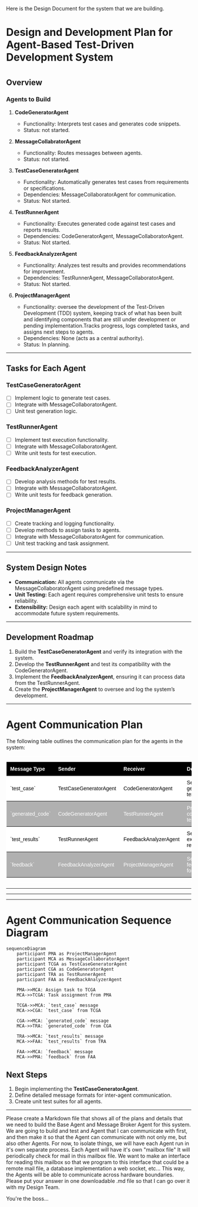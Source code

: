 
Here is the Design Document for the system that we are building.
#
# Design and Development Plan for Agent-Based Test-Driven Development System
#
## Overview

### Agents to Build
1. **CodeGeneratorAgent**
   - Functionality: Interprets test cases and generates code snippets.
   - Status: not started.

2. **MessageCollabratorAgent**
   - Functionality: Routes messages between agents.
   - Status: not started.

3. **TestCaseGeneratorAgent**
   - Functionality: Automatically generates test cases from requirements or specifications.
   - Dependencies: MessageCollaboratorAgent for communication.
   - Status: Not started.

4. **TestRunnerAgent**
   - Functionality: Executes generated code against test cases and reports results.
   - Dependencies: CodeGeneratorAgent, MessageCollaboratorAgent.
   - Status: Not started.

5. **FeedbackAnalyzerAgent**
   - Functionality: Analyzes test results and provides recommendations for improvement.
   - Dependencies: TestRunnerAgent, MessageCollaboratorAgent.
   - Status: Not started.

6. **ProjectManagerAgent**
   - Functionality: oversee the development of the Test-Driven Development (TDD) system, keeping track of what has been built and identifying components that are still under development or pending implementation.Tracks progress, logs completed tasks, and assigns next steps to agents.
   - Dependencies: None (acts as a central authority).
   - Status: In planning.

---

## Tasks for Each Agent

### TestCaseGeneratorAgent
- [ ] Implement logic to generate test cases.
- [ ] Integrate with MessageCollaboratorAgent.
- [ ] Unit test generation logic.

### TestRunnerAgent
- [ ] Implement test execution functionality.
- [ ] Integrate with MessageCollaboratorAgent.
- [ ] Write unit tests for test execution.

### FeedbackAnalyzerAgent
- [ ] Develop analysis methods for test results.
- [ ] Integrate with MessageCollaboratorAgent.
- [ ] Write unit tests for feedback generation.

### ProjectManagerAgent
- [ ] Create tracking and logging functionality.
- [ ] Develop methods to assign tasks to agents.
- [ ] Integrate with MessageCollaboratorAgent for communication.
- [ ] Unit test tracking and task assignment.

---

## System Design Notes

- **Communication:** All agents communicate via the MessageCollaboratorAgent using predefined message types.
- **Unit Testing:** Each agent requires comprehensive unit tests to ensure reliability.
- **Extensibility:** Design each agent with scalability in mind to accommodate future system requirements.

---

## Development Roadmap

1. Build the **TestCaseGeneratorAgent** and verify its integration with the system.
2. Develop the **TestRunnerAgent** and test its compatibility with the CodeGeneratorAgent.
3. Implement the **FeedbackAnalyzerAgent**, ensuring it can process data from the TestRunnerAgent.
4. Create the **ProjectManagerAgent** to oversee and log the system’s development.

---

# Agent Communication Plan

The following table outlines the communication plan for the agents in the system:

<div style="border-radius: 10px; overflow: hidden; border: 1px solid #fff; width: 100%; margin-top: 1rem;">
  <table style="width: 100%; border-collapse: collapse; font-family: Arial, sans-serif; font-size: 14px;">
    <thead>
      <tr style="color: #fff; background-color: #000; text-align: left;">
        <th style="padding: 10px; border-bottom: 1px solid #000;">Message Type</th>
        <th style="padding: 10px; border-bottom: 1px solid #000;">Sender</th>
        <th style="padding: 10px; border-bottom: 1px solid #000;">Receiver</th>
        <th style="padding: 10px; border-bottom: 1px solid #000;">Description</th>
      </tr>
    </thead>
    <tbody color: #000;>
      <tr style="color: #000; background-color: #ffffff;">
        <td style="padding: 10px; border-bottom: 1px solid #000;">`test_case`</td>
        <td style="padding: 10px; border-bottom: 1px solid #000;">TestCaseGeneratorAgent</td>
        <td style="padding: 10px; border-bottom: 1px solid #000;">CodeGeneratorAgent</td>
        <td style="padding: 10px; border-bottom: 1px solid #000;">Sends generated test cases.</td>
      </tr>
      <tr style="color: #fff; background-color: #b0b0b0;">
        <td style="padding: 10px; border-bottom: 1px solid #000;">`generated_code`</td>
        <td style="padding: 10px; border-bottom: 1px solid #000;">CodeGeneratorAgent</td>
        <td style="padding: 10px; border-bottom: 1px solid #000;">TestRunnerAgent</td>
        <td style="padding: 10px; border-bottom: 1px solid #000;">Provides code for testing.</td>
      </tr>
      <tr style="color: #000; background-color: #ffffff;">
        <td style="padding: 10px; border-bottom: 1px solid #000;">`test_results`</td>
        <td style="padding: 10px; border-bottom: 1px solid #000;">TestRunnerAgent</td>
        <td style="padding: 10px; border-bottom: 1px solid #000;">FeedbackAnalyzerAgent</td>
        <td style="padding: 10px; border-bottom: 1px solid #000;">Sends test execution results.</td>
      </tr>
      <tr style="color: #fff; background-color: #b0b0b0;">
        <td style="padding: 10px; border-bottom: 1px solid #000;">`feedback`</td>
        <td style="padding: 10px; border-bottom: 1px solid #000;">FeedbackAnalyzerAgent</td>
        <td style="padding: 10px; border-bottom: 1px solid #000;">ProjectManagerAgent</td>
        <td style="padding: 10px; border-bottom: 1px solid #000;">Sends feedback for tracking.</td>
      </tr>
    </tbody>
  </table>
</div>

---
---
---

# Agent Communication Sequence Diagram
```mermaid
sequenceDiagram
    participant PMA as ProjectManagerAgent
    participant MCA as MessageCollaboratorAgent
    participant TCGA as TestCaseGeneratorAgent
    participant CGA as CodeGeneratorAgent
    participant TRA as TestRunnerAgent
    participant FAA as FeedbackAnalyzerAgent

    PMA->>MCA: Assign task to TCGA
    MCA->>TCGA: Task assignment from PMA

    TCGA->>MCA: `test_case` message
    MCA->>CGA: `test_case` from TCGA

    CGA->>MCA: `generated_code` message
    MCA->>TRA: `generated_code` from CGA

    TRA->>MCA: `test_results` message
    MCA->>FAA: `test_results` from TRA

    FAA->>MCA: `feedback` message
    MCA->>PMA: `feedback` from FAA
```



## Next Steps

1. Begin implementing the **TestCaseGeneratorAgent**.
2. Define detailed message formats for inter-agent communication.
3. Create unit test suites for all agents.

---

Please create a Markdown file that shows all of the plans and details that we need to build the Base Agent and Message Broker Agent for this system.  We are going to build and test and Agent that I can communicate with first, and then make it so that the Agent can communicate with not only me, but also other Agents.  For now, to isolate things, we will have each Agent run in it's own separate process.  Each Agent will have it's own "mailbox file"  It will periodically check for mail in this mailbox file.  We want to make an interface for reading this mailbox so that we program to this interface that could be a remote mail file, a database implementation a web socket, etc... This way, the Agents will be able to communicate across hardware boundaries.  Please put your answer in one downloadable .md file so that I can go over it with my Design Team.

You're the boss...

